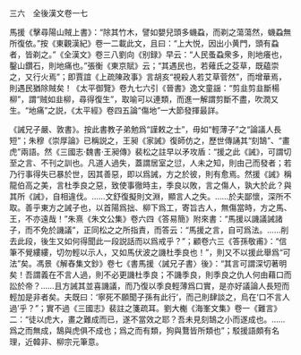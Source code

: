 三六　全後漢文卷一七

馬援《擊尋陽山賊上書》：“除其竹木，譬如嬰兒頭多蟣蝨，而剃之蕩蕩然，蟣蝨無所復依。”按《東觀漢紀》卷一二載此文，且曰：“上大悦，因出小黄門，頭有蝨者，皆剃之。”《全漢文》卷三八劉向《别録》早云：“人民蚤蝨衆多，則地癢也，鑿山鑽石，則地痛也。”張衡《東京賦》云；“其遇民也，若薙氏之芟草，既藴崇之，又行火焉”；即賈誼《上疏陳政事》言胡亥“視殺人若艾草菅然”，而增華焉，則遇民猶除賊矣！《太平御覽》卷九七六引《晉書》逸文童謡：“剪韭剪韭斷楊柳”，謂“贼如韭柳，尋得復生”，取喻可以連類，而進一解謂剪斷不盡，吹潤又生。“地痛”之説，《太平經》卷四五論“傷地”一大節發揮最詳。

《誡兄子嚴、敦書》。按此書教子弟勉爲“謹敕之士”，毋如“輕薄子”之“論議人長短”；朱穆《崇厚論》已稱説之，王昶《家誡》復師仿之，歷世傳誦其“刻鵠”、“畫虎”兩語。然《三國志·魏書·王昶傳》裴松之註早以矛攻盾：“援之此《誡》，可謂切至之言、不刊之訓也。凡道人過失，蓋謂居室之愆，人未之知，則由己而發者；若乃行事得失已暴於世，因其善惡，即以爲誡，方之於彼，則有愈焉。然援《誡》稱龍伯高之美，言杜季良之惡，致使事徹時主，季良以敗，言之傷人，孰大於此？與其所《誡》，自相違伐。……文舒復擬則文淵，顯言人之失。……於夫鄙懷，深所不取。善乎東方之誡子也，以首陽爲拙、柳下爲工，寄旨古人，無傷當時，方之馬、王，不亦遠哉！”朱熹《朱文公集》卷六四《答易簡》附來書：“馬援以譏議誡諸子，而不免於譏議”，正同松之之所指責，而答云：“馬援之言，自可爲法。……削去此段，後生又如何得聞此一段説話而以爲戒乎？”；顧卷六三《答孫敬甫》：“信筆不覺縷縷，切勿輕以示人，又如馬伏波之譏杜季良也！”，則又不以援此舉爲“可法”矣。馮景《解舂集文鈔》卷七《書馬援〈誡兄子書〉後》：“其言可謂深切著明矣！吾謂義在不言人過，則不必更譏杜季良；不譏季良，則季良之仇人何由藉口而訟於帝？……且方誡其並喜譏議，而乃復以季良輕薄爲口實，是亦好議論人長短而輕加是非者矣。夫既曰：‘寧死不願聞子孫有此行’，而己則肆談之，烏在‘口不言人過’乎？”；實不過《三國志》裴註之箋疏耳。劉大櫆《海峯文集》卷一《難言》二：“徒以虎大，畫之難成而已，遂不當效之耶？吾未見刻鵠之小而遂成也。……爲之而無成，鵠與虎俱不成也；爲之而有類，狗與鶩皆所類也”；駁援語頗有名理，近韓非、柳宗元筆意。